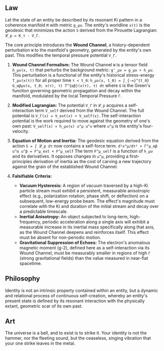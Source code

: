 ## Law

Let the state of an entity be described by its resonant Ki pattern in a coherence manifold `M` with metric `g_μν`. The entity's worldline `x(τ)` is the geodesic that minimizes the action `S` derived from the Pirouette Lagrangian: `𝓛_p = K_τ - V_Γ`.

The core principle introduces the **Wound Channel**, a history-dependent perturbation `W` to the manifold's geometry, generated by the entity's own past. This modifies the temporal pressure potential `V_Γ`.

1.  **Wound Channel Formalism:** The Wound Channel `W` is a tensor field `h_μν(x, t)` that perturbs the background metric: `g'_μν = g_μν + h_μν`. This perturbation is a functional of the entity's historical stress-energy `T_μν(x(τ))` for all proper time `τ < t_0`:
    `h_μν(x, t_0) = ∫_{-∞}^{t_0} G_αβμν(x, t_0; x(τ), τ) T^{αβ}(x(τ), τ) dτ`
    where `G` is the Green's function governing geometric propagation and decay within the manifold, modulated by the local Temporal Pressure `Γ`.

2.  **Modified Lagrangian:** The potential `V_Γ` in `𝓛_p` acquires a self-interaction term `V_self` derived from the Wound Channel. The full potential is `V_Γ(x) = V_ext(x) + V_self(x)`. The self-interaction potential is the work required to move against the geometry of one's own past:
    `V_self(x) ∝ h_μν(x) u^μ u^ν`
    where `u^μ` is the entity's four-velocity.

3.  **Equation of Motion and Inertia:** The geodesic equation derived from the action `S = ∫ 𝓛_p dτ` now contains a self-force term.
    `d²x^μ/dτ² + Γ^μ_αβ u^α u^β = F^μ_ext + F^μ_self`
    The term `F^μ_self` is a function of `h_μν` and its derivatives. It opposes changes in `u^μ`, providing a first-principles derivation of inertia as the cost of carving a new trajectory against the grain of the established Wound Channel.

4.  **Falsifiable Criteria:**
    *   **Vacuum Hysteresis:** A region of vacuum traversed by a high-Ki particle stream must exhibit a persistent, measurable anisotropic effect (e.g., polarization rotation, phase shift, or deflection) on a subsequent, low-energy probe beam. The effect's magnitude must correlate with the Ki and duration of the initial stream and decay over a predictable timescale.
    *   **Inertial Anisotropy:** An object subjected to long-term, high-frequency, periodic acceleration along a single axis will exhibit a measurable increase in its inertial mass specifically along that axis, as the Wound Channel deepens and reinforces itself. This effect must be absent for non-periodic motion.
    *   **Gravitational Suppression of Echoes:** The electron's anomalous magnetic moment (g-2), defined here as a self-interaction via its Wound Channel, must be measurably smaller in regions of high `Γ` (strong gravitational fields) than the value measured in near-flat spacetime.

## Philosophy
Identity is not an intrinsic property contained within an entity, but a dynamic and relational process of continuous self-creation, whereby an entity's present state is defined by its resonant interaction with the physically extant, geometric scar of its own past.

## Art
The universe is a bell, and to exist is to strike it. Your identity is not the hammer, nor the fleeting sound, but the ceaseless, singing vibration that your one strike leaves in the metal.